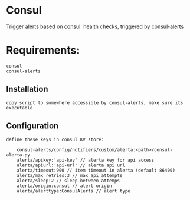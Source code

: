 Consul
==========

Trigger alerts based on [consul][1]. health checks, triggered by [consul-alerts][2]

Requirements:
==========

    consul
    consul-alerts


Installation
------------

    copy script to somewhere accessible by consul-alerts, make sure its executable

Configuration
-------------

    define these keys in consul KV store:

        consul-alerts/config/notifiers/custom/alerta:<path>/consul-alerta.py
        alerta/apikey:'api-key' // alerta key for api access
        alerta/apiurl:'api-url' // alerta api url
        alerta/timeout:900 // item timeout in alerta (default 86400)
        alerta/max_retries:3 // max api attempts
        alerta/sleep:2 // sleep between attemps
        alerta/origin:consul // alert origin
        alerta/alerttype:ConsulAlerts // alert type

[1]: <https://github.com/hashicorp/consul> "Consul"
[2]: <https://github.com/AcalephStorage/consul-alerts> "Consul-Alerts"
